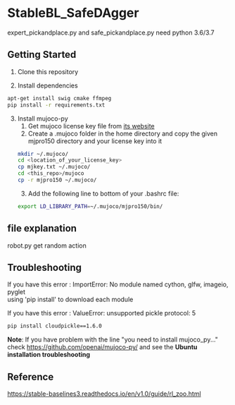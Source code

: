 # StableBL_SafeDAgger

expert_pickandplace.py and safe_pickandplace.py need python 3.6/3.7

## Getting Started

1. Clone this repository

2. Install dependencies
```sh
apt-get install swig cmake ffmpeg
pip install -r requirements.txt
```

3. Install mujoco-py
    1. Get mujoco license key file from <a href="https://www.roboti.us/license.html">its website</a>
    2. Create a .mujoco folder in the home directory and copy the given mjpro150 directory and your license key into it
      ```sh
      mkdir ~/.mujoco/
      cd <location_of_your_license_key>
      cp mjkey.txt ~/.mujoco/
      cd <this_repo>/mujoco
      cp -r mjpro150 ~/.mujoco/
      ```
    3. Add the following line to bottom of your .bashrc file: 
      ```sh
      export LD_LIBRARY_PATH=~/.mujoco/mjpro150/bin/
      ```

## file explanation

robot.py
get random action

## Troubleshooting
If you have this error : ImportError: No module named cython, glfw, imageio, pyglet  
using 'pip install' to download each module

If you have this error : ValueError: unsupported pickle protocol: 5
```sh
pip install cloudpickle==1.6.0
```

**Note**: If you have problem with the line "you need to install mujoco_py..." 
check https://github.com/openai/mujoco-py/ and see the **Ubuntu installation troubleshooting**

## Reference
https://stable-baselines3.readthedocs.io/en/v1.0/guide/rl_zoo.html
